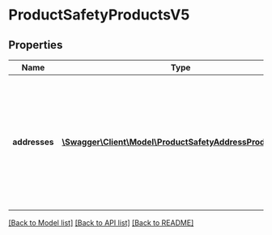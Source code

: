 # ProductSafetyProductsV5

## Properties
Name | Type | Description | Notes
------------ | ------------- | ------------- | -------------
**addresses** | [**\Swagger\Client\Model\ProductSafetyAddressProductsV5[]**](ProductSafetyAddressProductsV5.md) | The addresses of the distributors and/or manufacturer. If an address is maintained, name, address, email or url and roles are mandatory. | [optional] 

[[Back to Model list]](../../README.md#documentation-for-models) [[Back to API list]](../../README.md#documentation-for-api-endpoints) [[Back to README]](../../README.md)

